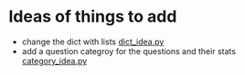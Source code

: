 # Ideas of things to add
- change the dict with lists [dict_idea.py](dict_idea.py)
- add a question categroy for the questions and their stats [category_idea.py](category_idea.py)